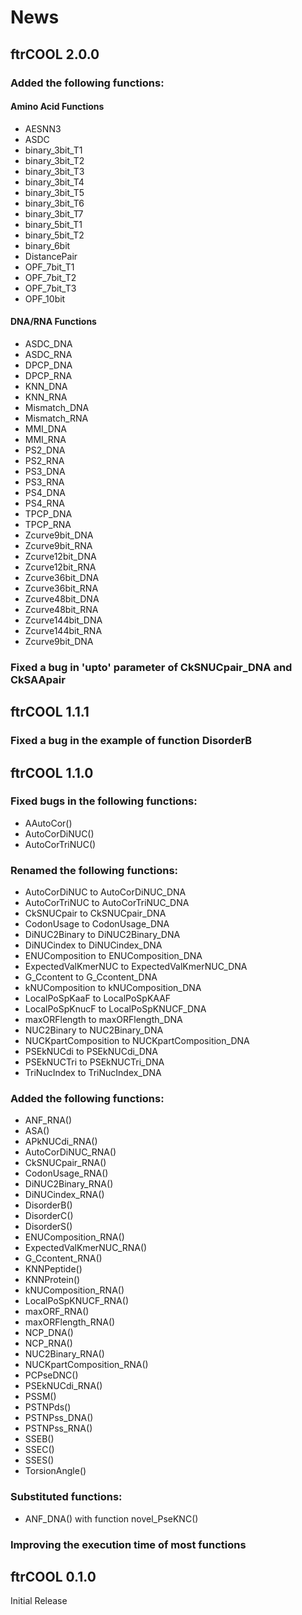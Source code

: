 # News

## ftrCOOL 2.0.0

### Added the following functions:

#### Amino Acid Functions
- AESNN3
- ASDC
- binary_3bit_T1
- binary_3bit_T2
- binary_3bit_T3
- binary_3bit_T4
- binary_3bit_T5
- binary_3bit_T6
- binary_3bit_T7
- binary_5bit_T1
- binary_5bit_T2
- binary_6bit
- DistancePair
- OPF_7bit_T1
- OPF_7bit_T2
- OPF_7bit_T3
- OPF_10bit

#### DNA/RNA Functions

- ASDC_DNA
- ASDC_RNA
- DPCP_DNA
- DPCP_RNA
- KNN_DNA
- KNN_RNA
- Mismatch_DNA
- Mismatch_RNA
- MMI_DNA
- MMI_RNA
- PS2_DNA
- PS2_RNA
- PS3_DNA
- PS3_RNA
- PS4_DNA
- PS4_RNA
- TPCP_DNA
- TPCP_RNA
- Zcurve9bit_DNA
- Zcurve9bit_RNA
- Zcurve12bit_DNA
- Zcurve12bit_RNA
- Zcurve36bit_DNA
- Zcurve36bit_RNA
- Zcurve48bit_DNA
- Zcurve48bit_RNA
- Zcurve144bit_DNA
- Zcurve144bit_RNA
- Zcurve9bit_DNA

### Fixed a bug in 'upto' parameter of CkSNUCpair_DNA and CkSAApair 


## ftrCOOL 1.1.1
### Fixed a bug in the example of function DisorderB


## ftrCOOL 1.1.0

### Fixed bugs in the following functions:
 - AAutoCor()
 - AutoCorDiNUC()
 - AutoCorTriNUC()


### Renamed the following functions:
 - AutoCorDiNUC to AutoCorDiNUC_DNA
 - AutoCorTriNUC to AutoCorTriNUC_DNA
 - CkSNUCpair to CkSNUCpair_DNA
 - CodonUsage to CodonUsage_DNA
 - DiNUC2Binary to DiNUC2Binary_DNA
 - DiNUCindex to DiNUCindex_DNA
 - ENUComposition to ENUComposition_DNA
 - ExpectedValKmerNUC to ExpectedValKmerNUC_DNA
 - G_Ccontent to G_Ccontent_DNA
 - kNUComposition to kNUComposition_DNA
 - LocalPoSpKaaF to LocalPoSpKAAF
 - LocalPoSpKnucF to LocalPoSpKNUCF_DNA
 - maxORFlength to  maxORFlength_DNA
 - NUC2Binary to NUC2Binary_DNA
 - NUCKpartComposition to NUCKpartComposition_DNA
 - PSEkNUCdi to PSEkNUCdi_DNA
 - PSEkNUCTri to PSEkNUCTri_DNA
 - TriNucIndex to TriNucIndex_DNA


### Added the following functions:
 - ANF_RNA()
 - ASA()
 - APkNUCdi_RNA()
 - AutoCorDiNUC_RNA()
 - CkSNUCpair_RNA()
 - CodonUsage_RNA()
 - DiNUC2Binary_RNA()
 - DiNUCindex_RNA()
 - DisorderB()
 - DisorderC()
 - DisorderS()
 - ENUComposition_RNA()
 - ExpectedValKmerNUC_RNA()
 - G_Ccontent_RNA()
 - KNNPeptide()
 - KNNProtein()
 - kNUComposition_RNA()
 - LocalPoSpKNUCF_RNA()
 - maxORF_RNA()
 - maxORFlength_RNA()
 - NCP_DNA()
 - NCP_RNA()
 - NUC2Binary_RNA()
 - NUCKpartComposition_RNA()
 - PCPseDNC()
 - PSEkNUCdi_RNA()
 - PSSM()
 - PSTNPds()
 - PSTNPss_DNA()
 - PSTNPss_RNA()
 - SSEB()
 - SSEC()
 - SSES()
 - TorsionAngle()

### Substituted functions:
- ANF_DNA() with function novel_PseKNC()

### Improving the execution time of most functions 


## ftrCOOL 0.1.0

Initial Release
